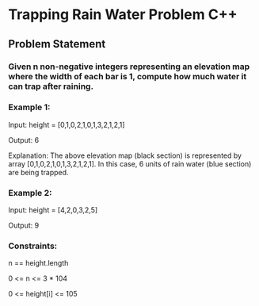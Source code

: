 # Trapping Rain Water Problem C++
## Problem Statement
### Given n non-negative integers representing an elevation map where the width of each bar is 1, compute how much water it can trap after raining.

### **Example 1:**
Input: height = [0,1,0,2,1,0,1,3,2,1,2,1]

Output: 6

Explanation: The above elevation map (black section) is represented by array [0,1,0,2,1,0,1,3,2,1,2,1]. In this case, 6 units of rain water (blue section) are being trapped.



### **Example 2:**

Input: height = [4,2,0,3,2,5]

Output: 9

 

### **Constraints:**

n == height.length

0 <= n <= 3 * 104

0 <= height[i] <= 105
